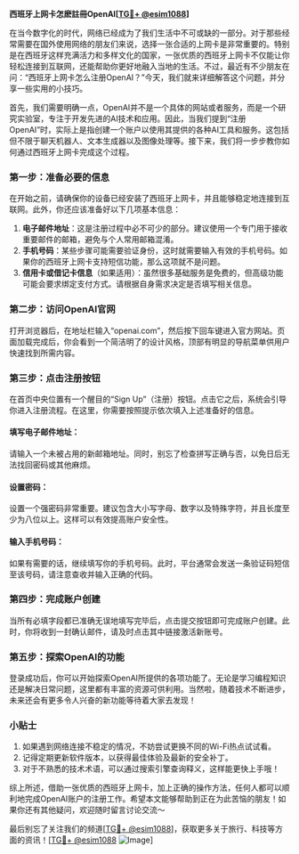 **西班牙上网卡怎麽註冊OpenAI[[TG💪+ @esim1088](https://t.me/s/esim1088)]**

在当今数字化的时代，网络已经成为了我们生活中不可或缺的一部分。对于那些经常需要在国外使用网络的朋友们来说，选择一张合适的上网卡是非常重要的。特别是在西班牙这样充满活力和多样文化的国家，一张优质的西班牙上网卡不仅能让你轻松连接到互联网，还能帮助你更好地融入当地的生活。不过，最近有不少朋友在问：“西班牙上网卡怎么注册OpenAI？”今天，我们就来详细解答这个问题，并分享一些实用的小技巧。

首先，我们需要明确一点，OpenAI并不是一个具体的网站或者服务，而是一个研究实验室，专注于开发先进的AI技术和应用。因此，当我们提到“注册OpenAI”时，实际上是指创建一个账户以使用其提供的各种AI工具和服务。这包括但不限于聊天机器人、文本生成器以及图像处理等。接下来，我们将一步步教你如何通过西班牙上网卡完成这个过程。

### 第一步：准备必要的信息

在开始之前，请确保你的设备已经安装了西班牙上网卡，并且能够稳定地连接到互联网。此外，你还应该准备好以下几项基本信息：

1. **电子邮件地址**：这是注册过程中必不可少的部分。建议使用一个专门用于接收重要邮件的邮箱，避免与个人常用邮箱混淆。
2. **手机号码**：某些步骤可能需要验证身份，这时就需要输入有效的手机号码。如果你的西班牙上网卡支持短信功能，那么这项就不是问题。
3. **信用卡或借记卡信息**（如果适用）：虽然很多基础服务是免费的，但高级功能可能会要求绑定支付方式。请根据自身需求决定是否填写相关信息。

### 第二步：访问OpenAI官网

打开浏览器后，在地址栏输入“openai.com”，然后按下回车键进入官方网站。页面加载完成后，你会看到一个简洁明了的设计风格，顶部有明显的导航菜单供用户快速找到所需内容。

### 第三步：点击注册按钮

在首页中央位置有一个醒目的“Sign Up”（注册）按钮。点击它之后，系统会引导你进入注册流程。在这里，你需要按照提示依次填入上述准备好的信息。

#### 填写电子邮件地址：
请输入一个未被占用的新邮箱地址。同时，别忘了检查拼写正确与否，以免日后无法找回密码或其他麻烦。

#### 设置密码：
设置一个强密码非常重要。建议包含大小写字母、数字以及特殊字符，并且长度至少为八位以上。这样可以有效提高账户安全性。

#### 输入手机号码：
如果有需要的话，继续填写你的手机号码。此时，平台通常会发送一条验证码短信至该号码，请注意查收并输入正确的代码。

### 第四步：完成账户创建

当所有必填字段都已准确无误地填写完毕后，点击提交按钮即可完成账户创建。此时，你将收到一封确认邮件，请及时点击其中链接激活新账号。

### 第五步：探索OpenAI的功能

登录成功后，你可以开始探索OpenAI所提供的各项功能了。无论是学习编程知识还是解决日常问题，这里都有丰富的资源可供利用。当然啦，随着技术不断进步，未来还会有更多令人兴奋的新功能等待着大家去发现！

### 小贴士

1. 如果遇到网络连接不稳定的情况，不妨尝试更换不同的Wi-Fi热点试试看。
2. 记得定期更新软件版本，以获得最佳体验及最新的安全补丁。
3. 对于不熟悉的技术术语，可以通过搜索引擎查询释义，这样能更快上手哦！

综上所述，借助一张优质的西班牙上网卡，加上正确的操作方法，任何人都可以顺利地完成OpenAI账户的注册工作。希望本文能够帮助到正在为此苦恼的朋友！如果你还有其他疑问，欢迎随时留言讨论交流～ 

最后别忘了关注我们的频道[[TG💪+ @esim1088](https://t.me/s/esim1088)]，获取更多关于旅行、科技等方面的资讯！[[TG💪+ @esim1088](https://t.me/s/esim1088) ![Image](https://i.postimg.cc/4NQfJmqS/Snipaste-2025-05-13-00-14-12.png)]